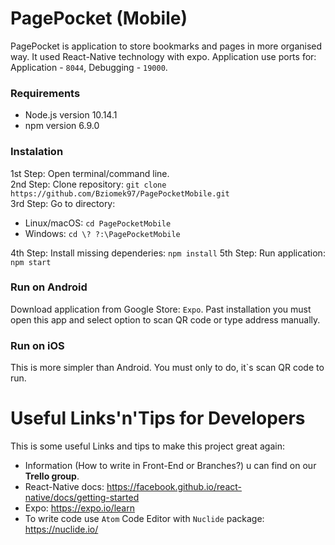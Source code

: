 PagePocket (Mobile) 
=
PagePocket is application to store bookmarks and pages in more organised way. It used React-Native technology with expo. Application use ports for: Application - `8044`, Debugging - `19000`. 

### Requirements
 - Node.js version 10.14.1
 - npm version 6.9.0

### Instalation
1st Step: Open terminal/command line. </br>
2nd Step: Clone repository: `git clone https://github.com/Bziomek97/PagePocketMobile.git` </br>
3rd Step: Go to directory:
 - Linux/macOS: `cd PagePocketMobile`
 - Windows: `cd \? ?:\PagePocketMobile`

4th Step: Install missing dependeries: `npm install`
5th Step: Run application: `npm start`

### Run on Android
Download application from Google Store: `Expo`. Past installation you must open this app and select option to scan QR code or type address manually.

### Run on iOS
This is more simpler than Android. You must only to do, it`s scan QR code to run.

Useful Links'n'Tips for Developers
======
This is some useful Links and tips to make this project great again:
 - Information (How to write in Front-End or Branches?) u can find on our **Trello group**.
 - React-Native docs: https://facebook.github.io/react-native/docs/getting-started
 - Expo: https://expo.io/learn
 - To write code use `Atom` Code Editor with `Nuclide` package: https://nuclide.io/
